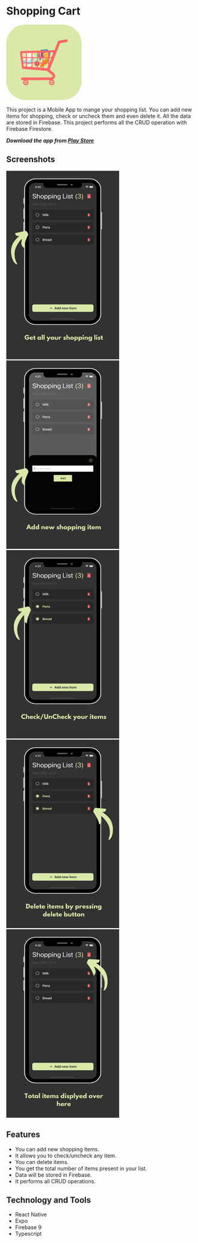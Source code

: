 # Shopping Cart

<img src="https://github.com/BrijenMakwana/ShoppingList/blob/main/assets/icon.png" width="200" height="200" style="border-radius:50px;">

This project is a Mobile App to mange your shopping list. You can add new items for shopping, check or uncheck them and even delete it. All the data are stored in Firebase. This project performs all the CRUD operation with Firebase Firestore.

***Download the app from [Play Store](https://play.google.com/store/apps/details?id=com.brijenmakwana.ShoppingCart)***

## Screenshots

<img src="https://github.com/BrijenMakwana/ShoppingList/blob/main/assets/SL%20ss%201.png" width="300" height="500"> <img src="https://github.com/BrijenMakwana/ShoppingList/blob/main/assets/SL%20ss%202.png" width="300" height="500"> <img src="https://github.com/BrijenMakwana/ShoppingList/blob/main/assets/SL%20ss%203.png" width="300" height="500"> <img src="https://github.com/BrijenMakwana/ShoppingList/blob/main/assets/SL%20ss%204.png" width="300" height="500"> <img src="https://github.com/BrijenMakwana/ShoppingList/blob/main/assets/SL%20ss%205.png" width="300" height="500">

## Features

- You can add new shopping items.
- It allows you to check/uncheck any item.
- You can delete items.
- You get the total number of items present in your list.
- Data will be stored in Firebase.
- It performs all CRUD operations.

## Technology and Tools

 - React Native
 - Expo
 - Firebase 9
 - Typescript
